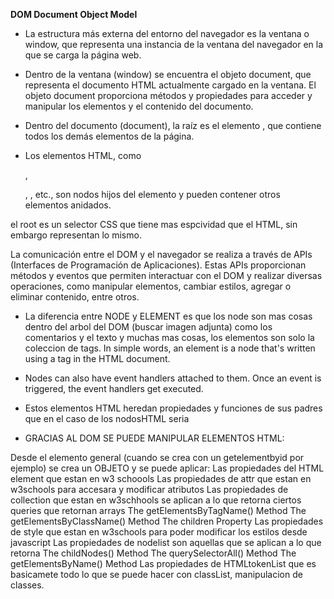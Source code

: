 **DOM Document Object Model**

- La estructura más externa del entorno del navegador es la ventana o window, que representa una instancia de la ventana del navegador en la que se carga la página web.

- Dentro de la ventana (window) se encuentra el objeto document, que representa el documento HTML actualmente cargado en la ventana. El objeto document proporciona métodos y propiedades para acceder y manipular los elementos y el contenido del documento.

- Dentro del documento (document), la raíz es el elemento <html>, que contiene todos los demás elementos de la página.

- Los elementos HTML, como <div>, <p>, <img>, etc., son nodos hijos del elemento <html> y pueden contener otros elementos anidados.

el root es un selector CSS que tiene mas espcividad que el HTML, sin embargo representan lo mismo.

La comunicación entre el DOM y el navegador se realiza a través de APIs (Interfaces de Programación de Aplicaciones). Estas APIs proporcionan métodos y eventos que permiten interactuar con el DOM y realizar diversas operaciones, como manipular elementos, cambiar estilos, agregar o eliminar contenido, entre otros.

- La diferencia entre NODE y ELEMENT es que los node son mas cosas dentro del arbol del DOM (buscar imagen adjunta) como los comentarios y el texto y muchas mas cosas, los elementos son solo la coleccion de tags. In simple words, an element is a node that's written using a tag in the HTML document.

- Nodes can also have event handlers attached to them. Once an event is triggered, the event handlers get executed.

- Estos elementos HTML heredan propiedades y funciones de sus padres que en el caso de los nodosHTML seria 

- GRACIAS AL DOM SE PUEDE MANIPULAR ELEMENTOS HTML:

Desde el elemento general (cuando se crea con un getelementbyid por ejemplo) se crea un OBJETO y se puede aplicar:
Las propiedades del HTML element que estan en w3 schoools
Las propiedades de attr que estan en w3schools para accesara y modificar atributos
Las propiedades de collection que estan en w3schhools se aplican a lo que retorna ciertos queries que retornan arrays
    The getElementsByTagName() Method
    The getElementsByClassName() Method
    The children Property
Las propiedades de style que estan en w3schools para poder modificar los estilos desde javascript
Las propiedades de nodelist son aquellas que se aplican a lo que retorna
    The childNodes() Method
    The querySelectorAll() Method
    The getElementsByName() Method
Las propiedades de HTMLtokenList que es basicamete todo lo que se puede hacer con classList, manipulacion de classes.
